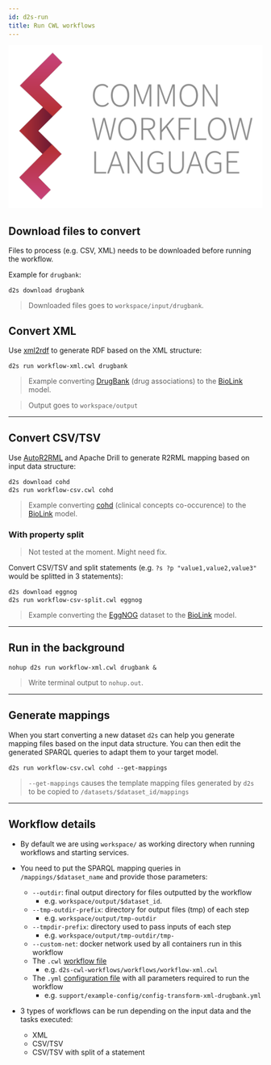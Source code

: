 ```yaml
---
id: d2s-run
title: Run CWL workflows
---
```


![CWL](/img/CWL_logo.png)

## Download files to convert

Files to process (e.g. CSV, XML) needs to be downloaded before running the workflow.

Example for `drugbank`:

```shell
d2s download drugbank
```

> Downloaded files goes to `workspace/input/drugbank`.

## Convert XML

Use [xml2rdf](https://github.com/MaastrichtU-IDS/xml2rdf) to generate RDF based on the XML structure:

```shell
d2s run workflow-xml.cwl drugbank
```

> Example converting [DrugBank](https://github.com/MaastrichtU-IDS/d2s-transform-template/tree/master/datasets/drugbank) (drug associations) to the [BioLink](https://biolink.github.io/biolink-model/docs/) model.

> Output goes to `workspace/output`

---

## Convert CSV/TSV

Use [AutoR2RML](https://github.com/amalic/autor2rml) and Apache Drill to generate R2RML mapping based on input data structure:

```shell
d2s download cohd
d2s run workflow-csv.cwl cohd
```

> Example converting [cohd](https://github.com/MaastrichtU-IDS/d2s-transform-template/tree/master/datasets/cohd) (clinical concepts co-occurence) to the [BioLink](https://biolink.github.io/biolink-model/docs/) model.

### With property split

> Not tested at the moment. Might need fix.

Convert CSV/TSV and split statements (e.g. `?s ?p "value1,value2,value3"` would be splitted in 3 statements):

```shell
d2s download eggnog
d2s run workflow-csv-split.cwl eggnog
```

> Example converting the [EggNOG](https://github.com/MaastrichtU-IDS/d2s-transform-template/tree/master/datasets/drugbank) dataset to the [BioLink](https://biolink.github.io/biolink-model/docs/) model.

---

## Run in the background

```shell
nohup d2s run workflow-xml.cwl drugbank &
```

> Write terminal output to `nohup.out`.

---

## Generate mappings

When you start converting a new dataset `d2s` can help you generate mapping files based on the input data structure. You can then edit the generated SPARQL queries to adapt them to your target model.

```shell
d2s run workflow-csv.cwl cohd --get-mappings
```

> `--get-mappings`  causes the template mapping files generated by `d2s` to be copied to `/datasets/$dataset_id/mappings`

---

## Workflow details

* By default we are using `workspace/` as working directory when running workflows and starting services.

* You need to put the SPARQL mapping queries in `/mappings/$dataset_name` and provide those parameters:
  * `--outdir`: final output directory for files outputted by the workflow
    * e.g. `workspace/output/$dataset_id`.
  * `--tmp-outdir-prefix`: directory for output files (tmp) of each step 
    * e.g. `workspace/output/tmp-outdir`
  * `--tmpdir-prefix`: directory used to pass inputs of each step
    * e.g. `workspace/output/tmp-outdir/tmp-`
  * `--custom-net`: docker network used by all containers run in this workflow
  * The `.cwl` [workflow file](https://github.com/MaastrichtU-IDS/d2s-transform-template/blob/master/support/cwl/workflow-xml.cwl)
    * e.g. `d2s-cwl-workflows/workflows/workflow-xml.cwl`
  * The `.yml` [configuration file](https://github.com/MaastrichtU-IDS/d2s-transform-template/blob/master/support/example-config/config-transform-xml-drugbank.yml) with all parameters required to run the workflow
    * e.g. `support/example-config/config-transform-xml-drugbank.yml`
* 3 types of workflows can be run depending on the input data and the tasks executed:

  * XML
  * CSV/TSV
  * CSV/TSV with split of a statement
